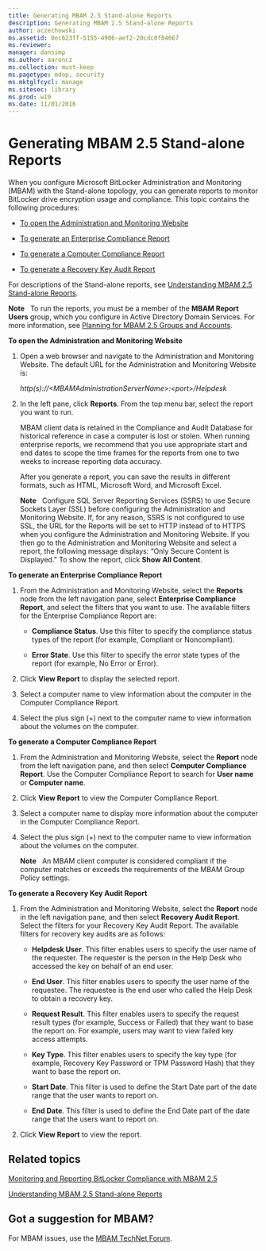 ```yaml
---
title: Generating MBAM 2.5 Stand-alone Reports
description: Generating MBAM 2.5 Stand-alone Reports
author: aczechowski
ms.assetid: 0ec623ff-5155-4906-aef2-20cdc0f84667
ms.reviewer: 
manager: dansimp
ms.author: aaroncz
ms.collection: must-keep
ms.pagetype: mdop, security
ms.mktglfcycl: manage
ms.sitesec: library
ms.prod: w10
ms.date: 11/01/2016
---
```



# Generating MBAM 2.5 Stand-alone Reports


When you configure Microsoft BitLocker Administration and Monitoring (MBAM) with the Stand-alone topology, you can generate reports to monitor BitLocker drive encryption usage and compliance. This topic contains the following procedures:

-   [To open the Administration and Monitoring Website](#bkmk-openadmin)

-   [To generate an Enterprise Compliance Report](#bkmk-enterprise)

-   [To generate a Computer Compliance Report](#bkmk-computercomp)

-   [To generate a Recovery Key Audit Report](#bkmk-recoverykey)

For descriptions of the Stand-alone reports, see [Understanding MBAM 2.5 Stand-alone Reports](understanding-mbam-25-stand-alone-reports.md).

**Note**  
To run the reports, you must be a member of the **MBAM Report Users** group, which you configure in Active Directory Domain Services. For more information, see [Planning for MBAM 2.5 Groups and Accounts](planning-for-mbam-25-groups-and-accounts.md).

 

<a href="" id="bkmk-openadmin"></a>**To open the Administration and Monitoring Website**

1.  Open a web browser and navigate to the Administration and Monitoring Website. The default URL for the Administration and Monitoring Website is:

    *http(s)://&lt;MBAMAdministrationServerName&gt;:&lt;port&gt;/Helpdesk*

2.  In the left pane, click **Reports**. From the top menu bar, select the report you want to run.

    MBAM client data is retained in the Compliance and Audit Database for historical reference in case a computer is lost or stolen. When running enterprise reports, we recommend that you use appropriate start and end dates to scope the time frames for the reports from one to two weeks to increase reporting data accuracy.

    After you generate a report, you can save the results in different formats, such as HTML, Microsoft Word, and Microsoft Excel.

    **Note**  
    Configure SQL Server Reporting Services (SSRS) to use Secure Sockets Layer (SSL) before configuring the Administration and Monitoring Website. If, for any reason, SSRS is not configured to use SSL, the URL for the Reports will be set to HTTP instead of to HTTPS when you configure the Administration and Monitoring Website. If you then go to the Administration and Monitoring Website and select a report, the following message displays: “Only Secure Content is Displayed.” To show the report, click **Show All Content**.

     

<a href="" id="bkmk-enterprise"></a>**To generate an Enterprise Compliance Report**

1.  From the Administration and Monitoring Website, select the **Reports** node from the left navigation pane, select **Enterprise Compliance Report**, and select the filters that you want to use. The available filters for the Enterprise Compliance Report are:

    -   **Compliance Status**. Use this filter to specify the compliance status types of the report (for example, Compliant or Noncompliant).

    -   **Error State**. Use this filter to specify the error state types of the report (for example, No Error or Error).

2.  Click **View Report** to display the selected report.

3.  Select a computer name to view information about the computer in the Computer Compliance Report.

4.  Select the plus sign (+) next to the computer name to view information about the volumes on the computer.

<a href="" id="bkmk-computercomp"></a>**To generate a Computer Compliance Report**

1.  From the Administration and Monitoring Website, select the **Report** node from the left navigation pane, and then select **Computer Compliance Report**. Use the Computer Compliance Report to search for **User name** or **Computer name**.

2.  Click **View Report** to view the Computer Compliance Report.

3.  Select a computer name to display more information about the computer in the Computer Compliance Report.

4.  Select the plus sign (+) next to the computer name to view information about the volumes on the computer.

    **Note**  
    An MBAM client computer is considered compliant if the computer matches or exceeds the requirements of the MBAM Group Policy settings.

<a href="" id="bkmk-recoverykey"></a>**To generate a Recovery Key Audit Report**

1.  From the Administration and Monitoring Website, select the **Report** node in the left navigation pane, and then select **Recovery Audit Report**. Select the filters for your Recovery Key Audit Report. The available filters for recovery key audits are as follows:

    -   **Helpdesk User**. This filter enables users to specify the user name of the requester. The requester is the person in the Help Desk who accessed the key on behalf of an end user.

    -   **End User**. This filter enables users to specify the user name of the requestee. The requestee is the end user who called the Help Desk to obtain a recovery key.

    -   **Request Result**. This filter enables users to specify the request result types (for example, Success or Failed) that they want to base the report on. For example, users may want to view failed key access attempts.

    -   **Key Type**. This filter enables users to specify the key type (for example, Recovery Key Password or TPM Password Hash) that they want to base the report on.

    -   **Start Date**. This filter is used to define the Start Date part of the date range that the user wants to report on.

    -   **End Date**. This filter is used to define the End Date part of the date range that the users want to report on.

2.  Click **View Report** to view the report.



## Related topics


[Monitoring and Reporting BitLocker Compliance with MBAM 2.5](monitoring-and-reporting-bitlocker-compliance-with-mbam-25.md)

[Understanding MBAM 2.5 Stand-alone Reports](understanding-mbam-25-stand-alone-reports.md)

 

## Got a suggestion for MBAM?

For MBAM issues, use the [MBAM TechNet Forum](https://social.technet.microsoft.com/Forums/home?forum=mdopmbam). 





